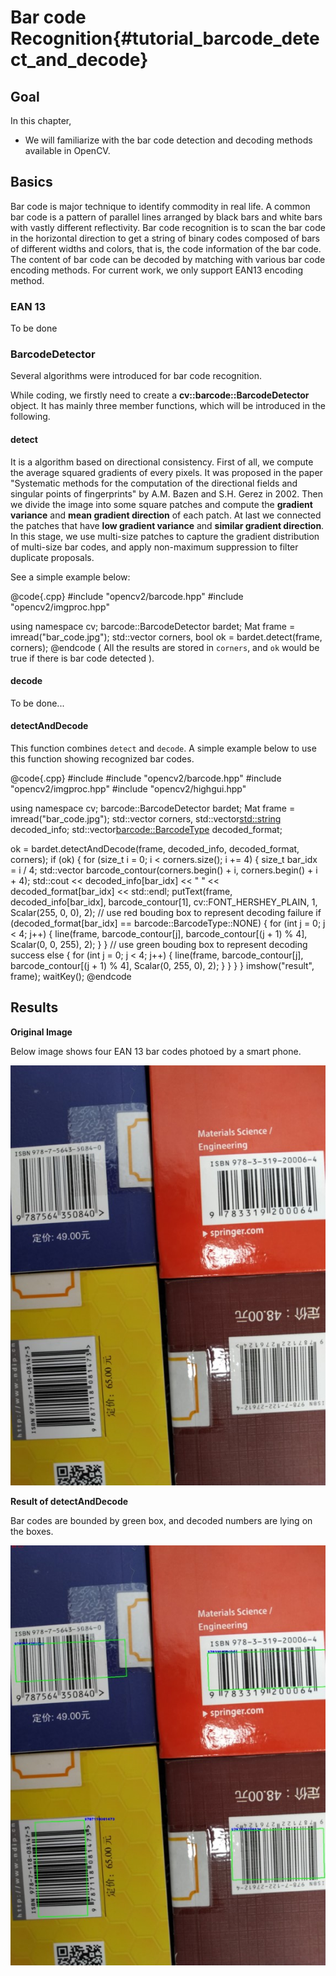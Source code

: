 Bar code Recognition{#tutorial_barcode_detect_and_decode}
======================

Goal
----

In this chapter,

-   We will familiarize with the bar code detection and decoding methods available in OpenCV.

Basics
----

Bar code is major technique to identify commodity in real life.  A common bar code is a pattern of parallel lines arranged by black bars and white bars with vastly different reflectivity. Bar code recognition is to scan the bar code in the horizontal direction to get a string of binary codes composed of bars of different widths and colors, that is, the code information of the bar code. The content of bar code can be decoded by matching with various bar code encoding methods. For current work, we only support EAN13 encoding method.

### EAN 13

To be done

### BarcodeDetector
Several algorithms were introduced for bar code recognition.

While coding, we firstly need to create a **cv::barcode::BarcodeDetector** object.  It has mainly three member functions, which will be introduced in the following.

#### detect

It is a algorithm based on directional consistency. First of all, we compute the average squared gradients of every pixels. It was proposed in the paper "Systematic methods for the computation of the directional  fields and singular points of fingerprints" by A.M. Bazen and S.H. Gerez in 2002. Then we divide the image into some square patches and compute the **gradient variance** and **mean gradient direction** of each patch. At last we connected the patches that have **low gradient variance** and **similar gradient direction**. In this stage, we use multi-size patches to capture the gradient distribution of multi-size bar codes, and apply non-maximum suppression to filter duplicate proposals.

See a simple example below:

@code{.cpp}
#include "opencv2/barcode.hpp"
#include "opencv2/imgproc.hpp"

using namespace cv;
barcode::BarcodeDetector bardet;
Mat frame = imread("bar_code.jpg");
std::vector<Point> corners,
bool ok = bardet.detect(frame, corners);
@endcode
( All the results are stored in `corners`, and `ok` would be true if there is  bar code detected ).

#### decode

To be done...

#### detectAndDecode

This function combines `detect`  and `decode`.  A simple example below to use this function showing recognized bar codes.

@code{.cpp}
#include <iostream>
#include "opencv2/barcode.hpp"
#include "opencv2/imgproc.hpp"
#include "opencv2/highgui.hpp"

using namespace cv;
barcode::BarcodeDetector bardet;
Mat frame = imread("bar_code.jpg");
std::vector<Point> corners,
std::vector<std::string> decoded_info;
std::vector<barcode::BarcodeType> decoded_format;

ok = bardet.detectAndDecode(frame, decoded_info, decoded_format, corners);
if (ok)
{
	for (size_t i = 0; i < corners.size(); i += 4)
	{
		size_t bar_idx = i / 4;
		std::vector<Point> barcode_contour(corners.begin() + i, corners.begin() + i + 4);
		std::cout << decoded_info[bar_idx] << " " << decoded_format[bar_idx] << std::endl;
		putText(frame, decoded_info[bar_idx], barcode_contour[1], cv::FONT_HERSHEY_PLAIN, 			1, Scalar(255, 0, 0), 2);
		// use red bouding box to represent decoding failure
		if (decoded_format[bar_idx] == barcode::BarcodeType::NONE)
		{
			for (int j = 0; j < 4; j++)
			{
				line(frame, barcode_contour[j], barcode_contour[(j + 1) % 4], Scalar(0, 0, 						255), 2);
			}
		}
		// use green bouding box to represent decoding success
		else
		{
			for (int j = 0; j < 4; j++)
			{
				line(frame, barcode_contour[j], barcode_contour[(j + 1) % 4], Scalar(0, 255, 0), 					2);
			}
		}
	}
}
imshow("result", frame);
waitKey();
@endcode

Results
-------

**Original Image**

Below image shows four EAN 13 bar codes photoed by a smart phone.

![image](images/4_barcodes.jpg)

**Result of detectAndDecode**

Bar codes are bounded by green box, and decoded numbers are lying on the boxes.

![image](images/result.jpg)

